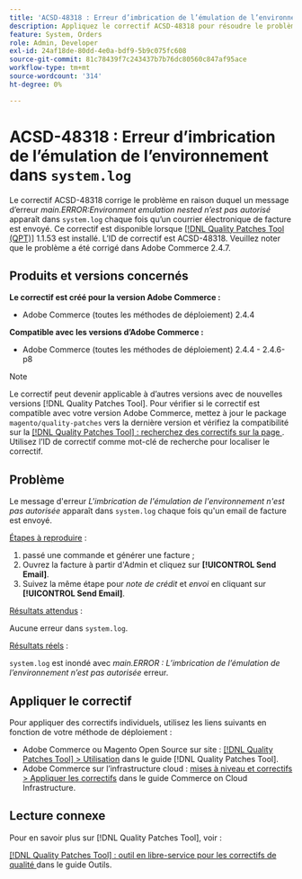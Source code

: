 ```yaml
---
title: 'ACSD-48318 : Erreur d’imbrication de l’émulation de l’environnement dans `system.log`'
description: Appliquez le correctif ACSD-48318 pour résoudre le problème Adobe Commerce en raison duquel un message d’erreur *main.ERROR:Environment emulation nested n’est pas autorisé* apparaît dans `system.log` chaque fois qu’un email de facture est envoyé.
feature: System, Orders
role: Admin, Developer
exl-id: 24af18de-80dd-4e0a-bdf9-5b9c075fc608
source-git-commit: 81c78439f7c243437b7b76dc80560c847af95ace
workflow-type: tm+mt
source-wordcount: '314'
ht-degree: 0%

---
```


# ACSD-48318 : Erreur d’imbrication de l’émulation de l’environnement dans `system.log`

Le correctif ACSD-48318 corrige le problème en raison duquel un message d’erreur *main.ERROR:Environment emulation nested n’est pas autorisé* apparaît dans `system.log` chaque fois qu’un courrier électronique de facture est envoyé. Ce correctif est disponible lorsque [[!DNL Quality Patches Tool (QPT)]](/help/tools/quality-patches-tool/quality-patches-tool-to-self-serve-quality-patches.md) 1.1.53 est installé. L’ID de correctif est ACSD-48318. Veuillez noter que le problème a été corrigé dans Adobe Commerce 2.4.7.

## Produits et versions concernés

**Le correctif est créé pour la version Adobe Commerce :**

* Adobe Commerce (toutes les méthodes de déploiement) 2.4.4

**Compatible avec les versions d’Adobe Commerce :**

* Adobe Commerce (toutes les méthodes de déploiement) 2.4.4 - 2.4.6-p8

>[!NOTE]
>
>Le correctif peut devenir applicable à d’autres versions avec de nouvelles versions [!DNL Quality Patches Tool]. Pour vérifier si le correctif est compatible avec votre version Adobe Commerce, mettez à jour le package `magento/quality-patches` vers la dernière version et vérifiez la compatibilité sur la [[!DNL Quality Patches Tool] : recherchez des correctifs sur la page ](https://experienceleague.adobe.com/tools/commerce-quality-patches/index.html). Utilisez l’ID de correctif comme mot-clé de recherche pour localiser le correctif.

## Problème

Le message d&#39;erreur *L&#39;imbrication de l&#39;émulation de l&#39;environnement n&#39;est pas autorisée* apparaît dans `system.log` chaque fois qu&#39;un email de facture est envoyé.

<u>Étapes à reproduire</u> :

1. passé une commande et générer une facture ;
1. Ouvrez la facture à partir d&#39;Admin et cliquez sur **[!UICONTROL Send Email]**.
1. Suivez la même étape pour *note de crédit* et *envoi* en cliquant sur **[!UICONTROL Send Email]**.

<u>Résultats attendus</u> :

Aucune erreur dans `system.log`.

<u>Résultats réels</u> :

`system.log` est inondé avec *main.ERROR : L’imbrication de l’émulation de l’environnement n’est pas autorisée* erreur.

## Appliquer le correctif

Pour appliquer des correctifs individuels, utilisez les liens suivants en fonction de votre méthode de déploiement :

* Adobe Commerce ou Magento Open Source sur site : [[!DNL Quality Patches Tool] > Utilisation](/help/tools/quality-patches-tool/usage.md) dans le guide [!DNL Quality Patches Tool].
* Adobe Commerce sur l’infrastructure cloud : [mises à niveau et correctifs > Appliquer les correctifs](https://experienceleague.adobe.com/docs/commerce-cloud-service/user-guide/develop/upgrade/apply-patches.html) dans le guide Commerce on Cloud Infrastructure.

## Lecture connexe

Pour en savoir plus sur [!DNL Quality Patches Tool], voir :

[[!DNL Quality Patches Tool] : outil en libre-service pour les correctifs de qualité ](/help/tools/quality-patches-tool/quality-patches-tool-to-self-serve-quality-patches.md) dans le guide Outils.
